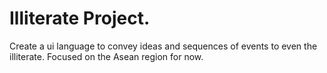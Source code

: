 # Illiterate Project. 

Create a ui language to convey ideas and sequences of events to even the illiterate. Focused on the Asean region for now. 
